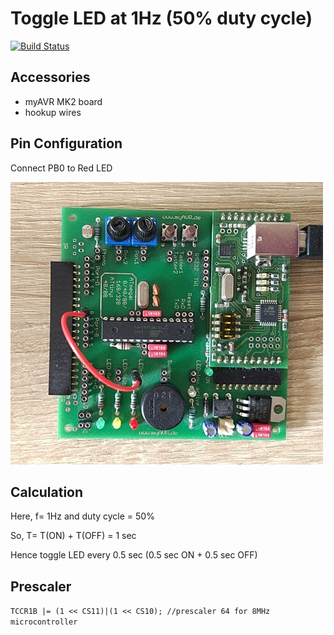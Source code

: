 Toggle LED at 1Hz (50% duty cycle)
==================================
[![Build Status](https://travis-ci.org/piLinux/Avr-C-projects.svg?branch=master)](https://travis-ci.org/piLinux/Avr-C-projects)

Accessories
-----------
- myAVR MK2 board
- hookup wires

Pin Configuration
-----------------
Connect PB0 to Red LED

![Image](img1.jpg)

Calculation
-----------
Here, f= 1Hz and duty cycle = 50%

So, T= T(ON) + T(OFF) = 1 sec

Hence toggle LED every 0.5 sec (0.5 sec ON + 0.5 sec OFF)

Prescaler
---------
`TCCR1B |= (1 << CS11)|(1 << CS10); //prescaler 64 for 8MHz microcontroller`
